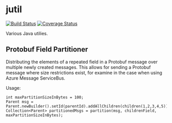 # jutil

[![Build Status](https://travis-ci.org/chrisgleissner/jutil.svg?branch=master)](https://travis-ci.org/chrisgleissner/jutil)
[![Coverage Status](https://coveralls.io/repos/github/chrisgleissner/jutil/badge.svg?branch=master)](https://coveralls.io/github/chrisgleissner/jutil?branch=master)

Various Java utilies.

## Protobuf Field Partitioner

Distributing the elements of a repeated field in a Protobuf message over multiple newly created messages. This allows for sending a Protobuf message where size restrictions exist, for examine in the case when using Azure Message ServiceBus.

Usage:
```
int maxPartitionSizeInBytes = 100;
Parent msg = Parent.newBuilder().setId(parentId).addAllChildren(children(1,2,3,4,5)).build();
Collection<Parent> partitionedMsgs = partition(msg, childrenField, maxPartitionSizeInBytes);
```
